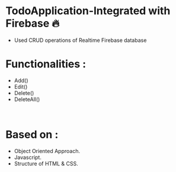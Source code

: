 # TodoApplication-Integrated with Firebase 🔥

- Used CRUD operations of Realtime Firebase database 
# Functionalities :
- Add()
- Edit()
- Delete()
- DeleteAll()
<br>

# Based on :
- Object Oriented Approach.
- Javascript.
- Structure of HTML & CSS.
